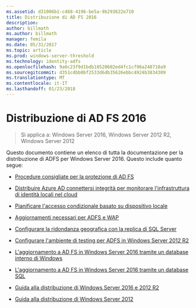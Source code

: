 ```yaml
---
ms.assetid: d31006b1-c468-4196-be5a-9b293622e710
title: Distribuzione di AD FS 2016
description: 
author: billmath
ms.author: billmath
manager: femila
ms.date: 05/31/2017
ms.topic: article
ms.prod: windows-server-threshold
ms.technology: identity-adfs
ms.openlocfilehash: 9a0c23f9d1bdb10520602ed4fc1cf96a248710a9
ms.sourcegitcommit: d351cdbb0bf2533d6db35626ebbc4924b3834309
ms.translationtype: MT
ms.contentlocale: it-IT
ms.lasthandoff: 01/23/2018
---
```

# <a name="ad-fs-2016-deployment"></a>Distribuzione di AD FS 2016

>Si applica a: Windows Server 2016, Windows Server 2012 R2, Windows Server 2012

Questo documento contiene un elenco di tutta la documentazione per la distribuzione di ADFS per Windows Server 2016. Questo include quanto segue:
  
* [Procedure consigliate per la protezione di AD FS](deployment/Best-Practices-Securing-AD-FS.md)

* [Distribuire Azure AD connettersi integrità per monitorare l'infrastruttura di identità locali nel cloud](https://azure.microsoft.com/documentation/articles/active-directory-aadconnect-health)

* [Pianificare l'accesso condizionale basato su dispositivo locale](deployment/Plan-Device-based-Conditional-Access-on-Premises.md)

* [Aggiornamenti necessari per ADFS e WAP](deployment/updates-for-active-directory-federation-services-ad-fs.md)

* [Configurare la ridondanza geografica con la replica di SQL Server](deployment/Set-up-Geographic-Redundancy-with-SQL-Server-Replication.md)

* [Configurare l'ambiente di testing per ADFS in Windows Server 2012 R2](deployment/Set-up-the-lab-environment-for-AD-FS-in-Windows-Server-2012-R2.md)
  

* [L'aggiornamento a AD FS in Windows Server 2016 tramite un database interno di Windows](deployment/Upgrading-to-AD-FS-in-Windows-Server-2016.md)  

* [L'aggiornamento a AD FS in Windows Server 2016 tramite un database SQL](deployment/Upgrading-to-AD-FS-in-Windows-Server-2016-SQL.md)  

* [Guida alla distribuzione di Windows Server 2016 e 2012 R2](deployment/Windows-Server-2012-R2-AD-FS-Deployment-Guide.md)

* [Guida alla distribuzione di Windows Server 2012](deployment/Windows-Server-2012-AD-FS-Deployment-Guide.md)






